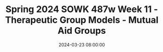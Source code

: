 ---
layout: single_presentation
name: spring-2024-sowk-487w-week-11-therapeutic-group-models-mutual-aid-groups.md
title: "Spring 2024 SOWK 487w Week 11 - Therapeutic Group Models - Mutual Aid Groups"
date:  2024-03-23 08:00:00
presentation_id: hgYka0
permalink: /hgYka0/
redirect_from:
  - /presentations/hgYka0/spring-2024-sowk-487w-week-11-therapeutic-group-models-mutual-aid-groups
slides: 
  - slide_name: deck-12486-large-0.jpeg
    slide_text: >
      Therapeutic Group Models Mutual Aid Groups Jacob Campbell, Ph.D. LICSW at Heritage University SOWK 487w Spring 2024

  - slide_name: deck-12486-large-1.jpeg
    slide_text: >
      Agenda Plan for Week 11 What are mutual aid groups Dynamics of mutual aid groups The phases of helping within the mutual aid process Facilitation of mutual aid

  - slide_name: deck-12486-large-2.jpeg
    slide_text: >
      Our America with Lisa Ling Transgender Support Group Meeting

  - slide_name: deck-12486-large-3.jpeg
    slide_text: >
      Engage in the Process of Reviewing Practice Together for Development THEMES Understand How Trauma Impacts Students Use Idea Generation Develop New and Novel Ideas Integrated Self-Care Practices Limiting Re-Traumatization Into Group and Encourage Use Within the Classroom Methods for Increasing to Reduce Compassion Fatigue Use Storytelling to Resiliency Factors for Students Make Meaning and Engaging in Self-Care and Include Scholarly Sources and Develop Cohesion Burnout Prevention to Reduce the Develop Connections to Impact of Secondary Trauma Evidence-Based Practice De ne Concepts as a Evaluate and Implement Ideas for Group to Enhance Promoting Systematic Changes Understanding Within a Classroom and School-Wide Review Protocols for Professional Socialization Develop a Tool or Recommendation for How Other School LEARNING STRATEGIES Sta Could Create Similar Growth in Other Schools Follow Mutual Aid Model Incorporate an Interdisciplinary Framework ff fi COMPONENTS IN BUILDING A TRAUMA-INFORMED PLC (Campbell, 2023)

  - slide_name: deck-12486-large-4.jpeg
    slide_text: >
      Dynamics of Mutual Aid Creating Many Helping Relationships • Sharing data • Mutual support • “All-in-the-same-boat” • Mutual demand phenomenon • Dialectical process • Discussing taboo areas • Developing a universal perspective • Individual problem-solving • Rehearsal • “Strength-in-numbers” phenomenon (Shulman, 2020)

  - slide_name: deck-12486-large-5.jpeg
    slide_text: >
      Sharing Data Life Experiences Knowledge Views Values Image Generated by Midjourney (Shulman, 2020)

  - slide_name: deck-12486-large-6.jpeg
    slide_text: >
      • Expands members • • • perspectives Helps members universalize their life struggles Raise level of consciousness to expand their perspectives Develops group empathy support “All-in-theSame-Boat” phenomenon (Shulman, 2020; Gitterman, 2017)

  - slide_name: deck-12486-large-7.jpeg
    slide_text: >
      Dialectical Process “ Open place for a debate of ideas dialectical | ˌdīəˈlektəkəl | adjective 1 relating to the logical discussion of ideas and opinions: dialectical ingenuity. 2 concerned with or acting through opposing forces: a dialectical opposition between artistic translation and transcription. Group members can listen as one member presents the thesis, and the other the antithesis. As each member listens, he or she can use the discussion to develop a personal synthesis. (Shulman, 2020, p. 347)

  - slide_name: deck-12486-large-8.jpeg
    slide_text: >
      Discussing a Taboo Area “A mutual-aid process in which one member enters a taboo area of discussion, thereby freeing other members to enter as well” Photo by Tech Nick on Unsplash (Shulman, 2020, p. 375)

  - slide_name: deck-12486-large-9.jpeg
    slide_text: >
      Developing a Universal Perspective “A mutual-aid process in the group in which members begin to perceive universal issues, particularly in relation to oppression, thus allowing them to view their own problems in a more social context and with less personal blame.” • A special case for “all-inthe-same-boat.” • Can be related to oppression and recognizing the systematic nature • Fits within the concept of consciousness-raising groups p. 384 (Shulman, 2020)

  - slide_name: deck-12486-large-10.jpeg
    slide_text: >
      Mutual Support The acceptance and caring of the group p. 378 Mutual Demand “A mutual-aid process in which group members o er each other help by making demands and setting expectations on personal behavior.” p. 379 ff (Shulman, 2020)

  - slide_name: deck-12486-large-11.jpeg
    slide_text: >
      Make individual associations Share feelings and connection with group members Easier to see problems of someone else then self Learning process to improve problem solving. (Shulman, 2020) Individual Problem Solving

  - slide_name: deck-12486-large-12.jpeg
    slide_text: >
      Rehearsal “The group becomes a safe place to risk new ways of communicating and to practice actions the group member feels may be hard to do” p. 381 (Shulman, 2020)

  - slide_name: deck-12486-large-13.jpeg
    slide_text: >
      The mutual-aid process in which group members are strengthened to take on di cult tasks (such as challenging agency policy) through the support of other group members “Strength-in-Numbers” ffi phenomenon (Shulman, 2020)

  - slide_name: deck-12486-large-14.jpeg
    slide_text: >
      Tasks, Methods, and Skills Used in Mutual Aid Groups • Directs group members to each other • Identi es and focuses on salient themes • Encourages and reinforces cooperative mutual support norms • Engagement members to participate in collective activities • Give participants the ability to do rehearsal fi (Gitterman, 2017)

  - slide_name: deck-12486-large-15.jpeg
    slide_text: >
      Facilitate a group to help facilitate mutual aid of the members focused as a group of students. Directs group members to each other Identi es and focuses on salient themes Encourages and reinforces cooperative mutual support norms Engagement members to participate in collective activities Give participants the ability to do rehearsal fi Mutual Aid for Students

  - slide_name: deck-12486-large-16.jpeg
    slide_text: >
      Mutual Aid Groups Vulnerable and Resilient Populations • People dealing with traumatic experiences • Immigrants and refugees • People contending with intimate • Grief partner and other violence • AIDS • Sexual abuse • People with mental health di culties • Homelessness • Health care settings • Older elderly peple and their caregivers • People with alternative sexual • Isolated and physically and emotionally orientation challenged group members ffi (Gitterman, 2017)

  - slide_name: deck-12486-large-17.jpeg
    slide_text: >
      Health, growth, & belonging Mediating Function (Schwartz, 1961 as cited in Gitterman, 2017) Env Social Worker iron me nt Organic whole, dynamic system

  - slide_name: deck-12486-large-18.jpeg
    slide_text: >
      Mediating Function External Mediation Internal Mediation External Environmental Stressors Internal Interpersonal Stressors (Schwartz, 1961 as cited in Gitterman, 2017)

  - slide_name: deck-12486-large-19.jpeg
    slide_text: >
      Ten Common Obstacles in Mutual Aid Groups • Not for this (group/place/type of • Problem-solving leaves most of the • The group does not seem to have • Central authority dominates • The group has no clarity or • Too much sameness/not enough • A hidden agenda drives the • No sense of apparent progress in person) any sense of we-ness direction facilitator’s actions members silent most of the time process stimulation in the group achieving the group’s purpose • Individual problem-solving leaves most of the members silent most of the time (Steinberg, 2014)

  - slide_name: deck-12486-large-20.jpeg
    slide_text: >
      Phases in Mutual Aid Groups Case Study 7-1 Working in small groups, discuss the following: A Mutual-Aid Support Group for Persons With AIDS in Early Substance Abuse Recovery In what ways did the group leader help move the group from the beginning through the ending and transition phases of group work? Copyright © 2014. John Wiley & Sons, Incorporated. All rights reserved. LAWRENCE SHULMAN Persons with AIDS who are in substance abuse recovery struggling with similar concerns can gain support and resources through mutual-aid groups. This case study illustrates the social worker’s methods in enhancing mutual aid among participants in an intensive, 8-month, weekly group held in a residence sponsored by an AIDS Action Committee. Questions 1. What skills are evident in the group leader’s approach to working with the group and the individuals in the group? 2. What types of follow-up and supplementary services would be appropriate for clients during the life of the group and after completing the group? 3. How did the group leader address the issue of the group member–group leader dynamics referred to as the authority theme early in the first sessions? 4. What did the group leader do to create a “demand for work” in the group during the fourth session when he recognized the illusion of work? 253 LeCroy, C. W. (2014). Case studies in social work practice. John Wiley & Sons, Incorporated. Created from ciis-ebooks on 2022-12-24 07:09:38. (Shulman, 2014)

  - slide_name: deck-12486-large-21.jpeg
    slide_text: >
      Phases of Helping Preparation Phase Contract Phase Work Phase Ending Phase (Schwartz, 1971 as cited in Gitterman, 2017)

  - slide_name: deck-12486-large-22.jpeg
    slide_text: >
      Phases of Helping Preparation Phase Contract Phase Work Phase • Organizational and work preparation • Group dynamics and functions preparation Ending Phase (Schwartz, 1971 as cited in Gitterman, 2017)

  - slide_name: deck-12486-large-23.jpeg
    slide_text: >
      Phases of Helping Preparation Phase Contract Phase • Clear and mutual agreement Work Phase Ending Phase (Schwartz, 1971 as cited in Gitterman, 2017)

  - slide_name: deck-12486-large-24.jpeg
    slide_text: >
      Phases of Helping Preparation Phase • Find common ground Contract Phase Work Phase • Detecting and challenging the obstacles • Contribute • De ning the requirements and limits Ending Phase fi (Schwartz, 1971 as cited in Gitterman, 2017)

  - slide_name: deck-12486-large-25.jpeg
    slide_text: >
      Phases of Helping Preparation Phase Contract Phase Work Phase • Managing feelings • Future planning Ending Phase (Schwartz, 1971 as cited in Gitterman, 2017)

  - slide_name: deck-12486-large-26.jpeg
    slide_text: >
      Amount of Facilitation In Mutual Aid Groups Non Facilitated Mutual Aid Highly Facilitated

presentation_description: >
  <p>Week 11’s focused on mutual aid style groups. There are three readings for this week. First, Schwartz (2005), a republished article from the ’80s, talks about social work groups and provides some good context for the mutual aid model, especially as Schwartz is one of the pioneers of the model. Shulman (2014) provides some practical examples of people in mutual groups. Rosenwald and Baird (2020) layer on how social workers can fit mutual aid group work within the context of trauma-informed care practices.</p>
  <p>The agenda for the class session is as follows:</p>
  <ul>
  <li>What are mutual aid groups</li>
  <li>Dynamics of mutual aid groups</li>
  <li>The phases of helping within the mutual aid process</li>
  <li>Facilitation of mutual aid</li>
  </ul>
  
downloadable_slides: deck-12486.pdf
slides_count: 27
header:
  teaser: deck-12486-thumb-0.jpeg
presentation_video:
location: "Heritage University"
tags:
  - Heritage University
  - BASW Program
  - SOWK 487w
---